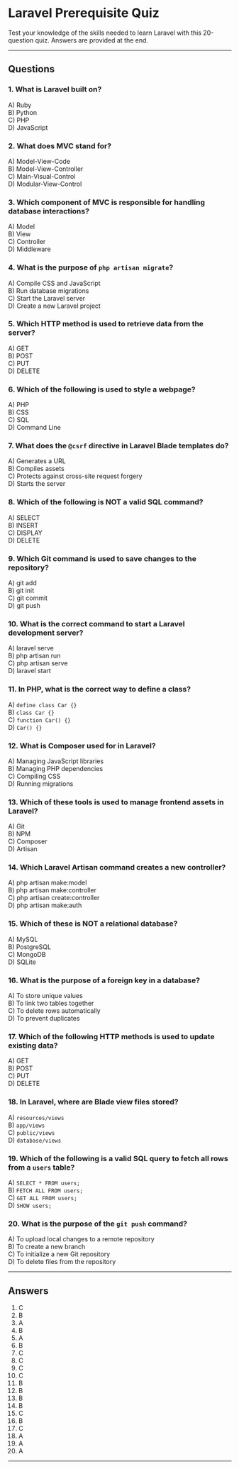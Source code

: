 
# Laravel Prerequisite Quiz

Test your knowledge of the skills needed to learn Laravel with this 20-question quiz. Answers are provided at the end.

---

## Questions

### 1. What is Laravel built on?
A) Ruby  
B) Python  
C) PHP  
D) JavaScript  

### 2. What does MVC stand for?
A) Model-View-Code  
B) Model-View-Controller  
C) Main-Visual-Control  
D) Modular-View-Control  

### 3. Which component of MVC is responsible for handling database interactions?
A) Model  
B) View  
C) Controller  
D) Middleware  

### 4. What is the purpose of `php artisan migrate`?
A) Compile CSS and JavaScript  
B) Run database migrations  
C) Start the Laravel server  
D) Create a new Laravel project  

### 5. Which HTTP method is used to retrieve data from the server?
A) GET  
B) POST  
C) PUT  
D) DELETE  

### 6. Which of the following is used to style a webpage?
A) PHP  
B) CSS  
C) SQL  
D) Command Line  

### 7. What does the `@csrf` directive in Laravel Blade templates do?
A) Generates a URL  
B) Compiles assets  
C) Protects against cross-site request forgery  
D) Starts the server  

### 8. Which of the following is NOT a valid SQL command?
A) SELECT  
B) INSERT  
C) DISPLAY  
D) DELETE  

### 9. Which Git command is used to save changes to the repository?
A) git add  
B) git init  
C) git commit  
D) git push  

### 10. What is the correct command to start a Laravel development server?
A) laravel serve  
B) php artisan run  
C) php artisan serve  
D) laravel start  

### 11. In PHP, what is the correct way to define a class?
A) `define class Car {}`  
B) `class Car {}`  
C) `function Car() {}`  
D) `Car() {}`  

### 12. What is Composer used for in Laravel?
A) Managing JavaScript libraries  
B) Managing PHP dependencies  
C) Compiling CSS  
D) Running migrations  

### 13. Which of these tools is used to manage frontend assets in Laravel?
A) Git  
B) NPM  
C) Composer  
D) Artisan  

### 14. Which Laravel Artisan command creates a new controller?
A) php artisan make:model  
B) php artisan make:controller  
C) php artisan create:controller  
D) php artisan make:auth  

### 15. Which of these is NOT a relational database?
A) MySQL  
B) PostgreSQL  
C) MongoDB  
D) SQLite  

### 16. What is the purpose of a foreign key in a database?
A) To store unique values  
B) To link two tables together  
C) To delete rows automatically  
D) To prevent duplicates  

### 17. Which of the following HTTP methods is used to update existing data?
A) GET  
B) POST  
C) PUT  
D) DELETE  

### 18. In Laravel, where are Blade view files stored?
A) `resources/views`  
B) `app/views`  
C) `public/views`  
D) `database/views`  

### 19. Which of the following is a valid SQL query to fetch all rows from a `users` table?
A) `SELECT * FROM users;`  
B) `FETCH ALL FROM users;`  
C) `GET ALL FROM users;`  
D) `SHOW users;`  

### 20. What is the purpose of the `git push` command?
A) To upload local changes to a remote repository  
B) To create a new branch  
C) To initialize a new Git repository  
D) To delete files from the repository  

---

## Answers

1. C  
2. B  
3. A  
4. B  
5. A  
6. B  
7. C  
8. C  
9. C  
10. C  
11. B  
12. B  
13. B  
14. B  
15. C  
16. B  
17. C  
18. A  
19. A  
20. A  

---
